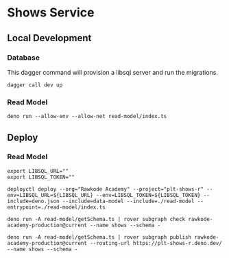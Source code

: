 # Shows Service

## Local Development

### Database

This dagger command will provision a libsql server and run the migrations.

```shell '{"name": "dev"}'
dagger call dev up
```

### Read Model

```shell '{"name": "read-model"}'
deno run --allow-env --allow-net read-model/index.ts
```

## Deploy

### Read Model

```shell '{"name": "deploy"}'
export LIBSQL_URL=""
export LIBSQL_TOKEN=""

deployctl deploy --org="Rawkode Academy" --project="plt-shows-r" --env=LIBSQL_URL=${LIBSQL_URL} --env=LIBSQL_TOKEN=${LIBSQL_TOKEN} --include=deno.json --include=data-model --include=./read-model --entrypoint=./read-model/index.ts

deno run -A read-model/getSchema.ts | rover subgraph check rawkode-academy-production@current --name shows --schema -

deno run -A read-model/getSchema.ts | rover subgraph publish rawkode-academy-production@current --routing-url https://plt-shows-r.deno.dev/ --name shows --schema -
```
